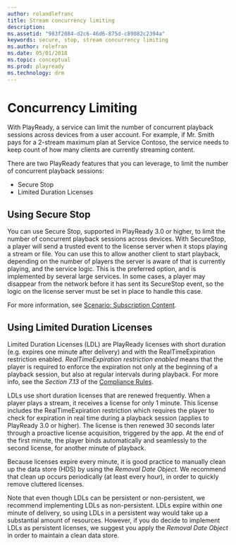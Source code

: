 ```yaml
---
author: rolandlefranc
title: Stream concurrency limiting
description:
ms.assetid: "983f2084-d2c6-46d6-875d-c89082c2394a"
keywords: secure, stop, stream concurrency limiting
ms.author: rolefran
ms.date: 05/01/2018
ms.topic: conceptual
ms.prod: playready
ms.technology: drm
---
```



# Concurrency Limiting

With PlayReady, a service can limit the number of concurrent playback sessions across devices from a user account. For example, if Mr. Smith pays for a 2-stream maximum plan at Service Contoso, the service needs to keep count of how many clients are currently streaming content.

There are two PlayReady features that you can leverage, to limit the number of concurrent playback sessions:

* Secure Stop
* Limited Duration Licenses

## Using Secure Stop

You can use Secure Stop, supported in PlayReady 3.0 or higher, to limit the number of concurrent playback sessions across devices.
With SecureStop, a player will send a trusted event to the license server when it stops playing a stream or file. You can use this to allow another client to start playback, depending on the number of players the server is aware of that is currently playing, and the service logic. This is the preferred option, and is implemented by several large services. In some cases, a player may disappear from the network before it has sent its SecureStop event, so the logic on the license server must be set in place to handle this case.

For more information, see [Scenario: Subscription Content](scenario-subscription-content.md).

## Using Limited Duration Licenses

Limited Duration Licenses (LDL) are PlayReady licenses with short duration (e.g. expires one minute after delivery) and with the RealTimeExpiration restriction enabled. *RealTimeExpiration restriction enabled* means that the player is required to enforce the expiration not only at the beginning of a playback session, but also at regular intervals during playback. For more info, see the *Section 7.13* of the [Compliance Rules](https://www.microsoft.com/playready/licensing/compliance/).

LDLs use short duration licenses that are renewed frequently. When a player plays a stream, it receives a license for only 1 minute. This license includes the RealTimeExpiration restriction which requires the player to check for expiration in real time during a playback session (applies to PlayReady 3.0 or higher). The license is then renewed 30 seconds later through a proactive license acquisition, triggered by the app. At the end of the first minute, the player binds automatically and seamlessly to the second license, for another minute of playback.

Because licenses expire every minute, it is good practice to manually clean up the data store (HDS) by using the *Removal Date Object*. We recommend that clean up occurs periodically (at least every hour), in order to quickly remove cluttered licenses.

Note that even though LDLs can be persistent or non-persistent, we recommend implementing LDLs as non-persistent. LDLs expire within one minute of delivery, so using LDLs in a persistent way would take up a substantial amount of resources. However, if you do decide to implement LDLs as persistent licenses, we suggest you apply the *Removal Date Object* in order to maintain a clean data store.
